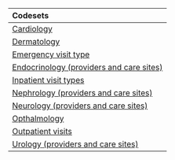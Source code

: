 |Codesets                                 |
|:----------------------------------------|
|[Cardiology](https://pedsnet.github.io/Variable-Dictionary/pages/visits/cardiology_md_page.html)|
|[Dermatology](https://pedsnet.github.io/Variable-Dictionary/pages/visits/dermatology_md_page.html)|
|[Emergency visit type](https://pedsnet.github.io/Variable-Dictionary/pages/visits/emergency_visits_md_page.html)|
|[Endocrinology (providers and care sites)](https://pedsnet.github.io/Variable-Dictionary/pages/visits/endocrinology_md_page.html)|
|[Inpatient visit types](https://pedsnet.github.io/Variable-Dictionary/pages/visits/inpatient_visits_md_page.html)|
|[Nephrology (providers and care sites)](https://pedsnet.github.io/Variable-Dictionary/pages/visits/nephrology_md_page.html)|
|[Neurology (providers and care sites)](https://pedsnet.github.io/Variable-Dictionary/pages/visits/neurology_md_page.html)|
|[Opthalmology](https://pedsnet.github.io/Variable-Dictionary/pages/visits/ophthalmology_md_page.html)|
|[Outpatient visits](https://pedsnet.github.io/Variable-Dictionary/pages/visits/outpatient_visits_md_page.html)|
|[Urology (providers and care sites)](https://pedsnet.github.io/Variable-Dictionary/pages/visits/urology_md_page.html)|
